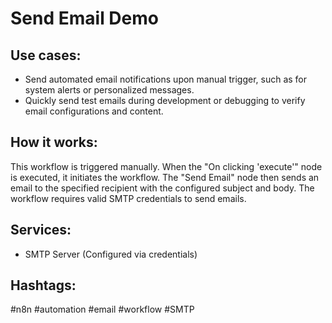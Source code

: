 # Send Email Demo

## Use cases:

- Send automated email notifications upon manual trigger, such as for system alerts or personalized messages.
- Quickly send test emails during development or debugging to verify email configurations and content.

## How it works:

This workflow is triggered manually. When the "On clicking 'execute'" node is executed, it initiates the workflow.  The "Send Email" node then sends an email to the specified recipient with the configured subject and body. The workflow requires valid SMTP credentials to send emails.

## Services:

- SMTP Server (Configured via credentials)

## Hashtags:

#n8n #automation #email #workflow #SMTP

